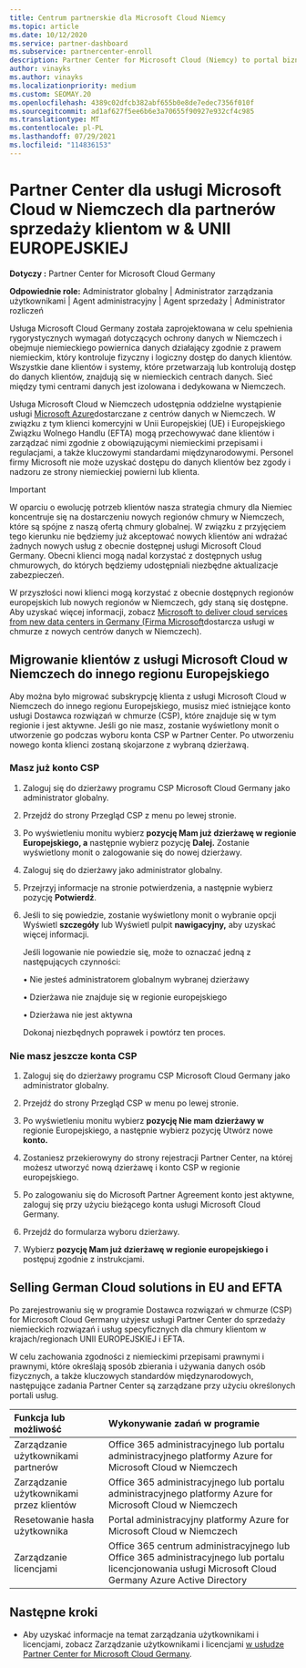 ```yaml
---
title: Centrum partnerskie dla Microsoft Cloud Niemcy
ms.topic: article
ms.date: 10/12/2020
ms.service: partner-dashboard
ms.subservice: partnercenter-enroll
description: Partner Center for Microsoft Cloud (Niemcy) to portal biznesowy dla partnerów, którzy chcą zaoferować rozwiązania w chmurze firmy Microsoft klientom w krajach UNII EUROPEJSKIEJ i EFTA.
author: vinayks
ms.author: vinayks
ms.localizationpriority: medium
ms.custom: SEOMAY.20
ms.openlocfilehash: 4389c02dfcb382abf655b0e8de7edec7356f010f
ms.sourcegitcommit: ad1af627f5ee6b6e3a70655f90927e932cf4c985
ms.translationtype: MT
ms.contentlocale: pl-PL
ms.lasthandoff: 07/29/2021
ms.locfileid: "114836153"
---
```

# <a name="partner-center-for-microsoft-cloud-germany-for-partners-selling-to-customers-in-eu--efta-countries"></a>Partner Center dla usługi Microsoft Cloud w Niemczech dla partnerów sprzedaży klientom w & UNII EUROPEJSKIEJ

**Dotyczy :** Partner Center for Microsoft Cloud Germany

**Odpowiednie role:** Administrator globalny | Administrator zarządzania użytkownikami | Agent administracyjny | Agent sprzedaży | Administrator rozliczeń

Usługa Microsoft Cloud Germany została zaprojektowana w celu spełnienia rygorystycznych wymagań dotyczących ochrony danych w Niemczech i obejmuje niemieckiego powiernica danych działający zgodnie z prawem niemieckim, który kontroluje fizyczny i logiczny dostęp do danych klientów. Wszystkie dane klientów i systemy, które przetwarzają lub kontrolują dostęp do danych klientów, znajdują się w niemieckich centrach danych. Sieć między tymi centrami danych jest izolowana i dedykowana w Niemczech.

Usługa Microsoft Cloud w Niemczech udostępnia oddzielne wystąpienie usługi [Microsoft Azure](https://go.microsoft.com/fwlink/?linkid=847992)dostarczane z centrów danych w Niemczech. W związku z tym klienci komercyjni w Unii Europejskiej (UE) i Europejskiego Związku Wolnego Handlu (EFTA) mogą przechowywać dane klientów i zarządzać nimi zgodnie z obowiązującymi niemieckimi przepisami i regulacjami, a także kluczowymi standardami międzynarodowymi. Personel firmy Microsoft nie może uzyskać dostępu do danych klientów bez zgody i nadzoru ze strony niemieckiej powierni lub klienta.

> [!IMPORTANT]
> W oparciu o ewolucję potrzeb klientów nasza strategia chmury dla Niemiec koncentruje się na dostarczeniu nowych regionów chmury w Niemczech, które są spójne z naszą ofertą chmury globalnej. W związku z przyjęciem tego kierunku nie będziemy już akceptować nowych klientów ani wdrażać żadnych nowych usług z obecnie dostępnej usługi Microsoft Cloud Germany. Obecni klienci mogą nadal korzystać z dostępnych usług chmurowych, do których będziemy udostępniali niezbędne aktualizacje zabezpieczeń.
>
> W przyszłości nowi klienci mogą korzystać z obecnie dostępnych regionów europejskich lub nowych regionów w Niemczech, gdy staną się dostępne. Aby uzyskać więcej informacji, zobacz [Microsoft to deliver cloud services from new data centers in Germany (Firma Microsoft](https://news.microsoft.com/europe/2018/08/31/microsoft-to-deliver-cloud-services-from-new-datacentres-in-germany-in-2019-to-meet-evolving-customer-needs/)dostarcza usługi w chmurze z nowych centrów danych w Niemczech). 

## <a name="migrate-customers-from-microsoft-cloud-germany-to-another-european-region"></a>Migrowanie klientów z usługi Microsoft Cloud w Niemczech do innego regionu Europejskiego

Aby można było migrować subskrypcję klienta z usługi Microsoft Cloud w Niemczech do innego regionu Europejskiego, musisz mieć istniejące konto usługi Dostawca rozwiązań w chmurze (CSP), które znajduje się w tym regionie i jest aktywne. Jeśli go nie masz, zostanie wyświetlony monit o utworzenie go podczas wyboru konta CSP w Partner Center. Po utworzeniu nowego konta klienci zostaną skojarzone z wybraną dzierżawą.

### <a name="you-already-have-a-csp-account"></a>Masz już konto CSP

1. Zaloguj się do dzierżawy programu CSP Microsoft Cloud Germany jako administrator globalny.

1. Przejdź do strony Przegląd CSP z menu po lewej stronie.
 
1. Po wyświetleniu monitu wybierz **pozycję Mam już dzierżawę w regionie Europejskiego, a** następnie wybierz pozycję **Dalej.** Zostanie wyświetlony monit o zalogowanie się do nowej dzierżawy. 

1. Zaloguj się do dzierżawy jako administrator globalny.
 
1. Przejrzyj informacje na stronie potwierdzenia, a następnie wybierz pozycję **Potwierdź**.
 
6.  Jeśli to się powiedzie, zostanie wyświetlony monit o wybranie opcji Wyświetl **szczegóły** lub Wyświetl pulpit **nawigacyjny,** aby uzyskać więcej informacji. 

    Jeśli logowanie nie powiedzie się, może to oznaczać jedną z następujących czynności:
    
    • Nie jesteś administratorem globalnym wybranej dzierżawy
    
    • Dzierżawa nie znajduje się w regionie europejskiego
    
    • Dzierżawa nie jest aktywna

    Dokonaj niezbędnych poprawek i powtórz ten proces. 

### <a name="you-dont-already-have-a-csp-account"></a>Nie masz jeszcze konta CSP

1. Zaloguj się do dzierżawy programu CSP Microsoft Cloud Germany jako administrator globalny.

1. Przejdź do strony Przegląd CSP w menu po lewej stronie.
 
1. Po wyświetleniu monitu wybierz **pozycję Nie mam dzierżawy w** regionie Europejskiego, a następnie wybierz pozycję Utwórz nowe **konto.** 
 
1. Zostaniesz przekierowyny do strony rejestracji Partner Center, na której możesz utworzyć nową dzierżawę i konto CSP w regionie europejskiego.
  
5. Po zalogowaniu się do Microsoft Partner Agreement konto jest aktywne, zaloguj się przy użyciu bieżącego konta usługi Microsoft Cloud Germany.

6. Przejdź do formularza wyboru dzierżawy.

7. Wybierz **pozycję Mam już dzierżawę w regionie europejskiego i** postępuj zgodnie z instrukcjami.


## <a name="selling-german-cloud-solutions-in-eu-and-efta"></a>Selling German Cloud solutions in EU and EFTA

Po zarejestrowaniu się w programie Dostawca rozwiązań w chmurze (CSP) for Microsoft Cloud Germany użyjesz usługi Partner Center do sprzedaży niemieckich rozwiązań i usług specyficznych dla chmury klientom w krajach/regionach UNII EUROPEJSKIEJ i EFTA.

W celu zachowania zgodności z niemieckimi przepisami prawnymi i prawnymi, które określają sposób zbierania i używania danych osób fizycznych, a także kluczowych standardów międzynarodowych, następujące zadania Partner Center są zarządzane przy użyciu określonych portali usług.

Funkcja lub możliwość | Wykonywanie zadań w programie
:--- | :---
Zarządzanie użytkownikami partnerów | Office 365 administracyjnego lub portalu administracyjnego platformy Azure for Microsoft Cloud w Niemczech
Zarządzanie użytkownikami przez klientów | Office 365 administracyjnego lub portalu administracyjnego platformy Azure for Microsoft Cloud w Niemczech
Resetowanie hasła użytkownika | Portal administracyjny platformy Azure for Microsoft Cloud w Niemczech
Zarządzanie licencjami | Office 365 centrum administracyjnego lub Office 365 administracyjnego lub portalu licencjonowania usługi Microsoft Cloud Germany Azure Active Directory

## <a name="next-steps"></a>Następne kroki

- Aby uzyskać informacje na temat zarządzania użytkownikami i licencjami, zobacz Zarządzanie użytkownikami i licencjami [w usłudze Partner Center for Microsoft Cloud Germany](user-management-in-partner-center-for-microsoft-cloud-germany.md).

